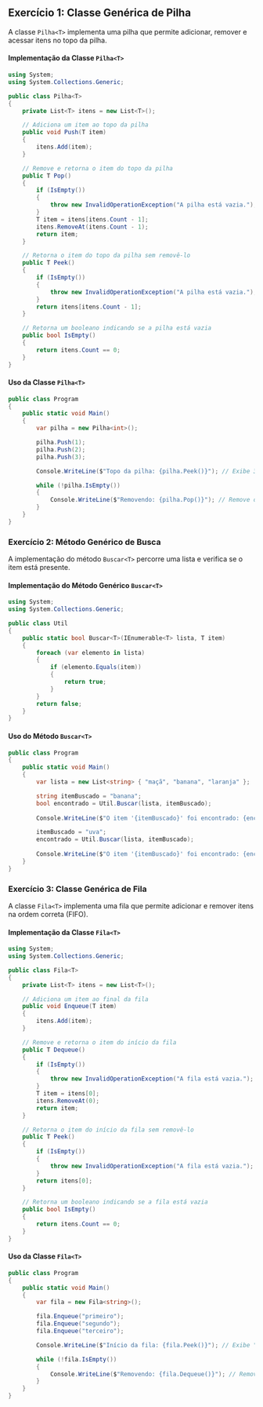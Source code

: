 ## Exercício 1: Classe Genérica de Pilha

A classe `Pilha<T>` implementa uma pilha que permite adicionar, remover e acessar itens no topo da pilha.

#### Implementação da Classe `Pilha<T>`

```csharp
using System;
using System.Collections.Generic;

public class Pilha<T>
{
    private List<T> itens = new List<T>();

    // Adiciona um item ao topo da pilha
    public void Push(T item)
    {
        itens.Add(item);
    }

    // Remove e retorna o item do topo da pilha
    public T Pop()
    {
        if (IsEmpty())
        {
            throw new InvalidOperationException("A pilha está vazia.");
        }
        T item = itens[itens.Count - 1];
        itens.RemoveAt(itens.Count - 1);
        return item;
    }

    // Retorna o item do topo da pilha sem removê-lo
    public T Peek()
    {
        if (IsEmpty())
        {
            throw new InvalidOperationException("A pilha está vazia.");
        }
        return itens[itens.Count - 1];
    }

    // Retorna um booleano indicando se a pilha está vazia
    public bool IsEmpty()
    {
        return itens.Count == 0;
    }
}
```

#### Uso da Classe `Pilha<T>`

```csharp
public class Program
{
    public static void Main()
    {
        var pilha = new Pilha<int>();

        pilha.Push(1);
        pilha.Push(2);
        pilha.Push(3);

        Console.WriteLine($"Topo da pilha: {pilha.Peek()}"); // Exibe 3

        while (!pilha.IsEmpty())
        {
            Console.WriteLine($"Removendo: {pilha.Pop()}"); // Remove os itens em ordem: 3, 2, 1
        }
    }
}
```

### Exercício 2: Método Genérico de Busca

A implementação do método `Buscar<T>` percorre uma lista e verifica se o item está presente.

#### Implementação do Método Genérico `Buscar<T>`

```csharp
using System;
using System.Collections.Generic;

public class Util
{
    public static bool Buscar<T>(IEnumerable<T> lista, T item)
    {
        foreach (var elemento in lista)
        {
            if (elemento.Equals(item))
            {
                return true;
            }
        }
        return false;
    }
}
```

#### Uso do Método `Buscar<T>`

```csharp
public class Program
{
    public static void Main()
    {
        var lista = new List<string> { "maçã", "banana", "laranja" };

        string itemBuscado = "banana";
        bool encontrado = Util.Buscar(lista, itemBuscado);
        
        Console.WriteLine($"O item '{itemBuscado}' foi encontrado: {encontrado}"); // Exibe true

        itemBuscado = "uva";
        encontrado = Util.Buscar(lista, itemBuscado);
        
        Console.WriteLine($"O item '{itemBuscado}' foi encontrado: {encontrado}"); // Exibe false
    }
}
```

### Exercício 3: Classe Genérica de Fila

A classe `Fila<T>` implementa uma fila que permite adicionar e remover itens na ordem correta (FIFO).

#### Implementação da Classe `Fila<T>`

```csharp
using System;
using System.Collections.Generic;

public class Fila<T>
{
    private List<T> itens = new List<T>();

    // Adiciona um item ao final da fila
    public void Enqueue(T item)
    {
        itens.Add(item);
    }

    // Remove e retorna o item do início da fila
    public T Dequeue()
    {
        if (IsEmpty())
        {
            throw new InvalidOperationException("A fila está vazia.");
        }
        T item = itens[0];
        itens.RemoveAt(0);
        return item;
    }

    // Retorna o item do início da fila sem removê-lo
    public T Peek()
    {
        if (IsEmpty())
        {
            throw new InvalidOperationException("A fila está vazia.");
        }
        return itens[0];
    }

    // Retorna um booleano indicando se a fila está vazia
    public bool IsEmpty()
    {
        return itens.Count == 0;
    }
}
```

#### Uso da Classe `Fila<T>`

```csharp
public class Program
{
    public static void Main()
    {
        var fila = new Fila<string>();

        fila.Enqueue("primeiro");
        fila.Enqueue("segundo");
        fila.Enqueue("terceiro");

        Console.WriteLine($"Início da fila: {fila.Peek()}"); // Exibe "primeiro"

        while (!fila.IsEmpty())
        {
            Console.WriteLine($"Removendo: {fila.Dequeue()}"); // Remove os itens em ordem: "primeiro", "segundo", "terceiro"
        }
    }
}
```
